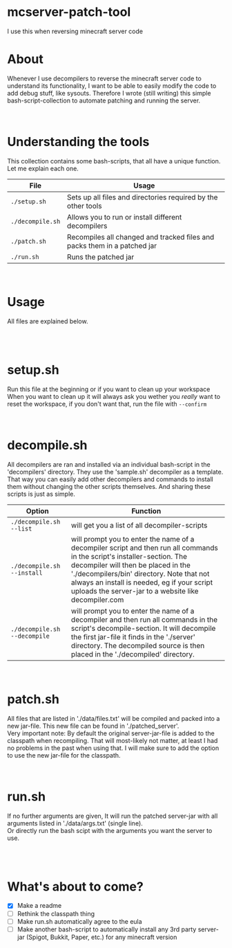# mcserver-patch-tool
I use this when reversing minecraft server code



# About  
Whenever I use decompilers to reverse the minecraft server code to understand its functionality, I want to be able to easily modify the code to add debug stuff, like sysouts. Therefore I wrote (still writing) this simple bash-script-collection to automate patching and running the server.  

<br>

# Understanding the tools
This collection contains some bash-scripts, that all have a unique function. Let me explain each one.  

File | Usage
-----|------
`./setup.sh` | Sets up all files and directories required by the other tools
`./decompile.sh` | Allows you to run or install different decompilers
`./patch.sh` | Recompiles all changed and tracked files and packs them in a patched jar
`./run.sh` | Runs the patched jar

<br>

# Usage
All files are explained below.  

<br><br>

# setup.sh
Run this file at the beginning or if you want to clean up your workspace  
When you want to clean up it will always ask you wether you  _really_ want to reset the workspace, if you don't want that, run the file with `--confirm`  

<br>

# decompile.sh
All decompilers are ran and installed via an individual bash-script in the 'decompilers' directory. They use the 'sample.sh' decompiler as a template. That way you can easily add other decompilers and commands to install them without changing the other scripts themselves. And sharing these scripts is just as simple.  

Option | Function
-------|---------
`./decompile.sh --list` | will get you a list of all decompiler-scripts  
`./decompile.sh --install` | will prompt you to enter the name of a decompiler script and then run all commands in the script's installer-section. The decompiler will then be placed in the './decompilers/bin' directory. Note that not always an install is needed, eg if your script uploads the server-jar to a website like decompiler.com  
`./decompile.sh --decompile` | will prompt you to enter the name of a decompiler and then run all commands in the script's decompile-section. It will decompile the first jar-file it finds in the './server' directory. The decompiled source is then placed in the './decompiled' directory.

<br>

# patch.sh
All files that are listed in './data/files.txt' will be compiled and packed into a new jar-file. This new file can be found in './patched_server'.  
Very important note: 
By default the original server-jar-file is added to the classpath when recompiling. That will most-likely not matter, at least I had no problems in the  past when using that. I will make sure to add the option to use the new jar-file for the classpath.  

<br>

# run.sh
If no further arguments are given, It will run the patched server-jar with all arguments listed in './data/args.txt' (single line).  
Or directly run the bash scipt with the arguments you want the server to use.  

<br><br>

# What's about to come?
- [x] Make a readme
- [ ] Rethink the classpath thing
- [ ] Make run.sh automatically agree to the eula
- [ ] Make another bash-script to automatically install any 3rd party server-jar (Spigot, Bukkit, Paper, etc.) for any minecraft version
